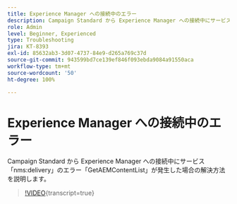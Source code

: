 ```yaml
---
title: Experience Manager への接続中のエラー
description: Campaign Standard から Experience Manager への接続中にサービス「nms:delivery」のエラー「GetAEMContentList」が発生した場合の解決方法を説明します。
role: Admin
level: Beginner, Experienced
type: Troubleshooting
jira: KT-8393
exl-id: 85632ab3-3d07-4737-84e9-d265a769c37d
source-git-commit: 943599bd7ce139ef846f093ebda9084a91550aca
workflow-type: tm+mt
source-wordcount: '50'
ht-degree: 100%

---
```


# Experience Manager への接続中のエラー

Campaign Standard から Experience Manager への接続中にサービス「nms:delivery」のエラー「GetAEMContentList」が発生した場合の解決方法を説明します。

>[!VIDEO](https://video.tv.adobe.com/v/335897?learn=on){transcript=true}
